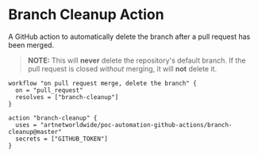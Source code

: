 # Branch Cleanup Action

A GitHub action to automatically delete the branch after a pull request has been merged.

> **NOTE:** This will **never** delete the repository's default branch. If the pull request is closed _without_ merging, it will **not** delete it.

```
workflow "on pull request merge, delete the branch" {
  on = "pull_request"
  resolves = ["branch-cleanup"]
}

action "branch-cleanup" {
  uses = "artnetworldwide/poc-automation-github-actions/branch-cleanup@master"
  secrets = ["GITHUB_TOKEN"]
}
```
